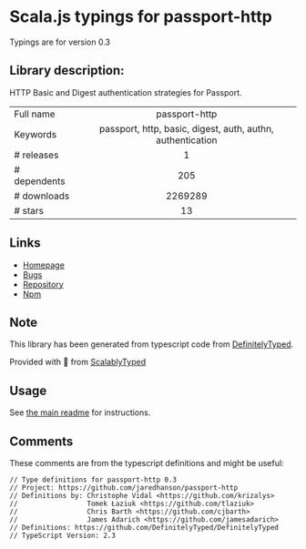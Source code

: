 
# Scala.js typings for passport-http

Typings are for version 0.3

## Library description:
HTTP Basic and Digest authentication strategies for Passport.

|                    |                 |
| ------------------ | :-------------: |
| Full name          | passport-http |
| Keywords           | passport, http, basic, digest, auth, authn, authentication |
| # releases         | 1 |
| # dependents       | 205 |
| # downloads        | 2269289 |
| # stars            | 13 |

## Links
- [Homepage](https://github.com/jaredhanson/passport-http)
- [Bugs](http://github.com/jaredhanson/passport-http/issues)
- [Repository](https://github.com/jaredhanson/passport-http)
- [Npm](https://www.npmjs.com/package/passport-http)
    


## Note
This library has been generated from typescript code from [DefinitelyTyped](https://definitelytyped.org).

Provided with :purple_heart: from [ScalablyTyped](https://github.com/oyvindberg/ScalablyTyped)

## Usage
See [the main readme](../../readme.md) for instructions.

## Comments

These comments are from the typescript definitions and might be useful:
```
// Type definitions for passport-http 0.3
// Project: https://github.com/jaredhanson/passport-http
// Definitions by: Christophe Vidal <https://github.com/krizalys>
//                 Tomek Łaziuk <https://github.com/tlaziuk>
//                 Chris Barth <https://github.com/cjbarth>
//                 James Adarich <https://github.com/jamesadarich>
// Definitions: https://github.com/DefinitelyTyped/DefinitelyTyped
// TypeScript Version: 2.3

```

